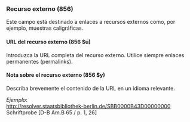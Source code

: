 ### Recurso externo (856)

Este campo está destinado a enlaces a recursos externos como, por ejemplo, muestras caligráficas.

  

#### URL del recurso externo (856 $u)

Introduzca la URL completa del recurso externo. Utilice siempre enlaces permanentes (permalinks).

  

#### Nota sobre el recurso externo (856 $y)

Describa brevemente el contenido de la URL en un idioma relevante.

_Ejemplo_:  
[http://resolver.staatsbibliothek-berlin.de/SBB0000B43D00000000  
](http://resolver.staatsbibliothek-berlin.de/SBB0000B43D00000000)Schriftprobe [D-B Am.B 65 / p. 1, 26]